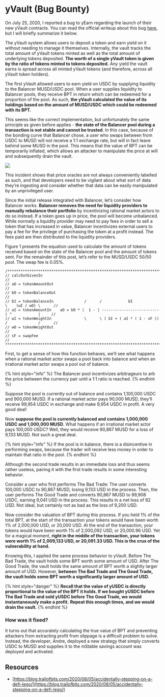 # yVault (Bug Bounty)

On July 25, 2020, I reported a bug to yEarn regarding the launch of their new yVault contracts. You can read the official writeup about this bug [here](https://blog.trailofbits.com/2020/08/05/accidentally-stepping-on-a-defi-lego/), but I will briefly summarize it below.

The yVault system allows users to deposit a token and earn yield on it without needing to manage it themselves. Internally, the vault tracks the total amount of yVault tokens minted as well as the total amount of underlying tokens deposited. **The worth of a single yVault token is given by the ratio of tokens minted to tokens deposited.** Any yield the vault earns is spread across all minted yVault tokens (and therefore, across all yVault token holders).

The first yVault allowed users to earn yield on USDC by supplying liquidity to the Balancer MUSD/USDC pool. When a user supplies liquidity to Balancer pools, they receive BPT in return which can be redeemed for a proportion of the pool. As such, **the yVault calculated the value of its holdings based on the amount of MUSD/USDC which could be redeemed with its BPT.**

This seems like the correct implementation, but unfortunately the same principle as given before applies - **the state of the Balancer pool during a transaction is not stable and cannot be trusted**. In this case, because of the bonding curve that Balancer chose, a user who swaps between from USDC to MUSD will not receive a 1:1 exchange rate, but will in fact leave behind some MUSD in the pool. This means that the value of BPT can be temporarily inflated, which allows an attacker to manipulate the price at will and subsequently drain the vault.

![](https://samczsun.com/content/images/2020/11/image-30.png)

This incident shows that price oracles are not always conveniently labelled as such, and that developers need to be vigilant about what sort of data they’re ingesting and consider whether that data can be easily manipulated by an unprivileged user.

Since the initial release integrated with Balancer, let’s consider how Balancer works. **Balancer removes the need for liquidity providers to manually rebalance their portfolio** by incentivizing rational market actors to do so instead. If a token goes up in price, the pool will become unbalanced. While normally a liquidity provider may need to pay fees in order to sell a token that has increased in value, Balancer incentivizes external users to pay a fee for the privilege of purchasing the token at a profit instead. The fees paid are then distributed to the liquidity providers.

Figure 1 presents the equation used to calculate the amount of tokens received based on the state of the Balancer pool and the amount of tokens sent. For the remainder of this post, let’s refer to the MUSD/USDC 50/50 pool. The swap fee is 0.05%.

```
/**********************************************************************************************
// calcOutGivenIn                                                                            //
// aO = tokenAmountOut                                                                       //
// bO = tokenBalanceOut                                                                      //
// bI = tokenBalanceIn              /      /            bI             \    (wI / wO) \      //
// aI = tokenAmountIn    aO = bO * |  1 - | --------------------------  | ^            |     //
// wI = tokenWeightIn               \      \ ( bI + ( aI * ( 1 - sF )) /              /      //
// wO = tokenWeightOut                                                                       //
// sF = swapFee                                                                              //
**********************************************************************************************/
```

First, to get a sense of how this function behaves, we’ll see what happens when a rational market actor swaps a pool back into balance and when an irrational market actor swaps a pool out of balance.

{% hint style="info" %}
The Balancer pool incentivizes arbitrageurs to arb the price between the currency pair until a 1:1 ratio is reached.
{% endhint %}

Suppose the pool is currently out of balance and contains 1,100,000 USDC and 900,000 MUSD. If a rational market actor pays 90,000 MUSD, they’ll receive 99,954 USDC in exchange and make 9,954 USDC in profit. A very good deal!

Now **suppose the pool is currently balanced and contains 1,000,000 USDC and 1,000,000 MUSD**. What happens if an irrational market actor pays 100,000 USDC? Well, they would receive 90,867 MUSD for a loss of 9,133 MUSD. Not such a great deal.

{% hint style="info" %}
If the pool is in balance, there is a disincentive in performing swaps, because the trader will receive less money in order to maintain that ratio in the pool.&#x20;
{% endhint %}

Although the second trade results in an immediate loss and thus seems rather useless, pairing it with the first trade results in some interesting behavior.

Consider a user who first performs The Bad Trade: The user converts 100,000 USDC to 90,867 MUSD, losing 9,133 USD in the process. Then, the user performs The Good Trade and converts 90,867 MUSD to 99,908 USDC, earning 9,041 USD in the process. This results in a net loss of 92 USD. Not ideal, but certainly not as bad as the loss of 9,200 USD.

Now consider the valuation of BPT during this process. If you held 1% of the total BPT, at the start of the transaction your tokens would have been worth 1% of 2,000,000 USD, or 20,000 USD. At the end of the transaction, your tokens would have been worth 1% of 2,000,092 USD, or 20,000.96 USD. Yet for a magical moment, **right in the middle of the transaction, your tokens were worth 1% of 2,009,133 USD, or 20,091.33 USD. This is the crux of the vulnerability at hand.**

Knowing this, I applied the same process behavior to yVault. Before The Bad Trade, the vault holds some BPT worth some amount of USD. After The Good Trade, the vault holds the same amount of BPT worth a slightly larger amount of USD. However, **between The Bad Trade and The Good Trade, the vault holds some BPT worth a significantly larger amount of USD.**

{% hint style="danger" %}
**Recall that the value of yUSDC is directly proportional to the value of the BPT it holds. If we bought yUSDC before The Bad Trade and sold yUSDC before The Good Trade, we would instantaneously make a profit.** **Repeat this enough times, and we would drain the vault.**
{% endhint %}

### How was it fixed?

It turns out that accurately calculating the true value of BPT and preventing attackers from extracting profit from slippage is a difficult problem to solve. Instead, the developer, Andre, deployed a new strategy that simply converts USDC to MUSD and supplies it to the mStable savings account was deployed and activated.

## Resources

* [https://blog.trailofbits.com/2020/08/05/accidentally-stepping-on-a-defi-lego/](https://blog.trailofbits.com/2020/08/05/accidentally-stepping-on-a-defi-lego/)
